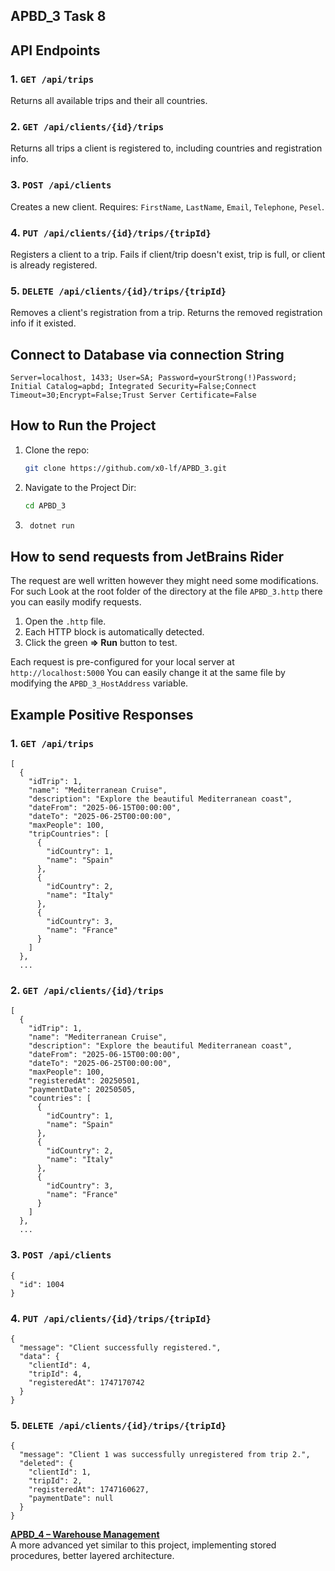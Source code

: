 ﻿
## APBD_3 Task 8

## API Endpoints

### 1. `GET /api/trips`
Returns all available trips and their all countries.

### 2. `GET /api/clients/{id}/trips`
Returns all trips a client is registered to, including countries and registration info.

### 3. `POST /api/clients`
Creates a new client. Requires: `FirstName`, `LastName`, `Email`, `Telephone`, `Pesel`.

### 4. `PUT /api/clients/{id}/trips/{tripId}`
Registers a client to a trip. Fails if client/trip doesn't exist, trip is full, or client is already registered.

### 5. `DELETE /api/clients/{id}/trips/{tripId}`
Removes a client's registration from a trip. Returns the removed registration info if it existed.

## Connect to Database via connection String
```
Server=localhost, 1433; User=SA; Password=yourStrong(!)Password; Initial Catalog=apbd; Integrated Security=False;Connect Timeout=30;Encrypt=False;Trust Server Certificate=False
``` 

## How to Run the Project

1. Clone the repo:
   ```bash
   git clone https://github.com/x0-lf/APBD_3.git

2. Navigate to the Project Dir:
    ```bash
    cd APBD_3
3. ```bash
    dotnet run
   
## How to send requests from JetBrains Rider

The request are well written however they might need some modifications.
For such Look at the root folder of the directory at the file
`APBD_3.http` there you can easily modify requests.

1. Open the `.http` file.
2. Each HTTP block is automatically detected.
3. Click the green **=> Run** button to test.

Each request is pre-configured for your local server at `http://localhost:5000`
You can easily change it at the same file by modifying the `APBD_3_HostAddress` variable. 

## Example Positive Responses

### 1. `GET /api/trips`

```
[
  {
    "idTrip": 1,
    "name": "Mediterranean Cruise",
    "description": "Explore the beautiful Mediterranean coast",
    "dateFrom": "2025-06-15T00:00:00",
    "dateTo": "2025-06-25T00:00:00",
    "maxPeople": 100,
    "tripCountries": [
      {
        "idCountry": 1,
        "name": "Spain"
      },
      {
        "idCountry": 2,
        "name": "Italy"
      },
      {
        "idCountry": 3,
        "name": "France"
      }
    ]
  },
  ...
```

### 2. `GET /api/clients/{id}/trips`
```
[
  {
    "idTrip": 1,
    "name": "Mediterranean Cruise",
    "description": "Explore the beautiful Mediterranean coast",
    "dateFrom": "2025-06-15T00:00:00",
    "dateTo": "2025-06-25T00:00:00",
    "maxPeople": 100,
    "registeredAt": 20250501,
    "paymentDate": 20250505,
    "countries": [
      {
        "idCountry": 1,
        "name": "Spain"
      },
      {
        "idCountry": 2,
        "name": "Italy"
      },
      {
        "idCountry": 3,
        "name": "France"
      }
    ]
  },
  ...
```

### 3. `POST /api/clients`
```
{
  "id": 1004
}
```
### 4. `PUT /api/clients/{id}/trips/{tripId}`
```
{
  "message": "Client successfully registered.",
  "data": {
    "clientId": 4,
    "tripId": 4,
    "registeredAt": 1747170742
  }
}
```
### 5. `DELETE /api/clients/{id}/trips/{tripId}`
```
{
  "message": "Client 1 was successfully unregistered from trip 2.",
  "deleted": {
    "clientId": 1,
    "tripId": 2,
    "registeredAt": 1747160627,
    "paymentDate": null
  }
}
```

**[APBD_4 – Warehouse Management](https://github.com/x0-lf/APBD_4)**  
A more advanced yet similar to this project, implementing stored procedures, better layered architecture.
